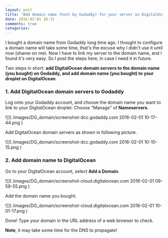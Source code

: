 ```yaml
---
layout: post
title: "Add domain name (host by Godaddy) for your server on DigitalOcean"
date: 2016-02-01 10:31
comments: true
categories: 
---
```




I bought a domain name from Godaddy long time ago. I thought to configure a domain name will take some time, that's the excuse why I didn't use it until now (shame on me).  Now I have to link my server to the domain name, and I found it's very easy. So I post the steps here, in case I need it in future. 

Two steps in short: **add DigitalOcean domain servers to the domain name (you bought) on Godaddy, and add domain name (you bought) to your droplet on DigitalOcean**.

### 1. Add DigitalOcean domain servers to Godaddy


Log onto your Godaddy account, and choose the domain name you want to link to your DigitalOcean droplet. Choose "Manage" of **Nameservers**.

![]( /images/DG_domain/screenshot-dcc.godaddy.com 2016-02-01 10-17-44.png )

Add DigitalOcean domain servers as shown in following picture.

![]( /images/DG_domain/screenshot-dcc.godaddy.com 2016-02-01 10-10-15.png )


### 2. Add domain name to DigitalOcean


Go to your DigitalOcean account, select **Add a Domain**.

![]( /images/DG_domain/screenshot-cloud.digitalocean.com 2016-02-01 09-59-55.png )


Add the domain name you bought. 

![]( /images/DG_domain/screenshot-cloud.digitalocean.com 2016-02-01 10-01-17.png )

Done! Type your domain in the URL address of a web browser to check. 

**Note**, it may take some time for the DNS to propagate!


